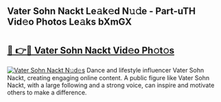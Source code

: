 ## Vater Sohn Nackt Le𝚊k𝚎d N𝚞𝚍e - Part-uTH Vid𝚎o Photos Le𝚊ks bXmGX

# <h2><a href="http://fb4894.evod.top/?m=Vater+Sohn+Nackt">🔗 👉🔴 Vater Sohn Nackt Vid𝚎o Ph𝚘t𝚘s</a></h2>

[![Vater Sohn Nackt N𝚞d𝚎s](https://i.imgur.com/8V9OHl7.gif)](http://fb4894.evod.top/?m=Vater+Sohn+Nackt)
Dance and lifestyle influencer Vater Sohn Nackt, creating engaging online content. A public figure like Vater Sohn Nackt, with a large following and a strong voice, can inspire and motivate others to make a difference. 
